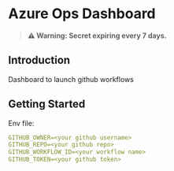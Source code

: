 # Azure Ops Dashboard

<!-- Add the warning box here -->
> **⚠️ Warning: Secret expiring every 7 days.**

## Introduction

Dashboard to launch github workflows

## Getting Started

Env file:
```yaml
GITHUB_OWNER=<your github username>
GITHUB_REPO=<your github repo>
GITHUB_WORKFLOW_ID=<your workflow name>
GITHUB_TOKEN=<your github token>
```
